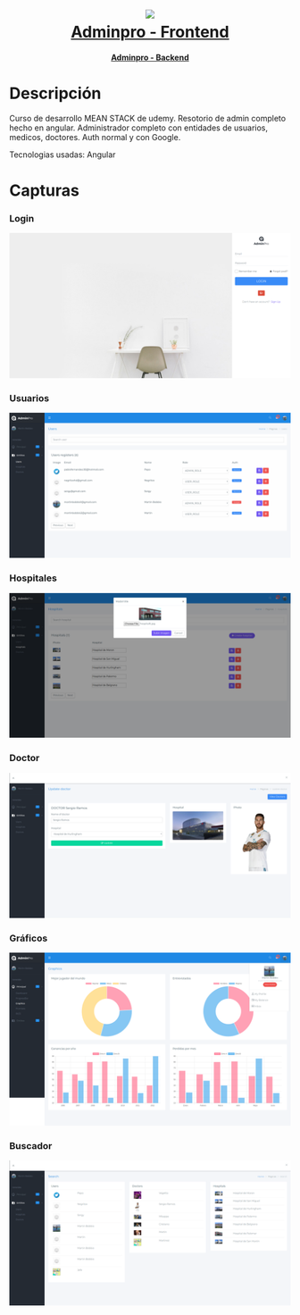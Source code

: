 <h1 align="center">
  <br>
  <img src="https://upload.wikimedia.org/wikipedia/commons/c/cf/Angular_full_color_logo.svg" width="200">
  <br>
  <a href="https://adminpro-signin-1540562212511.firebaseapp.com">Adminpro - Frontend</a> 
  <br>
</h1>
<h4 align="center"><a target="_blank" href="https://github.com/martinbobbio/backend-adminpro">Adminpro - Backend</a></h4>


# Descripción

Curso de desarrollo MEAN STACK de udemy. Resotorio de admin completo hecho en angular.
Administrador completo con entidades de usuarios, medicos, doctores. Auth normal y con Google.

Tecnologias usadas: Angular

# Capturas

### Login

![Image of pagina](src/assets/images/screen-adminpro6.png)

### Usuarios

![Image of pagina](src/assets/images/screen-adminpro4.png)

### Hospitales

![Image of pagina](src/assets/images/screen-adminpro1.png)

### Doctor

![Image of pagina](src/assets/images/screen-adminpro2.png)


### Gráficos

![Image of pagina](src/assets/images/screen-adminpro5.png)

### Buscador

![Image of pagina](src/assets/images/screen-adminpro3.png)



